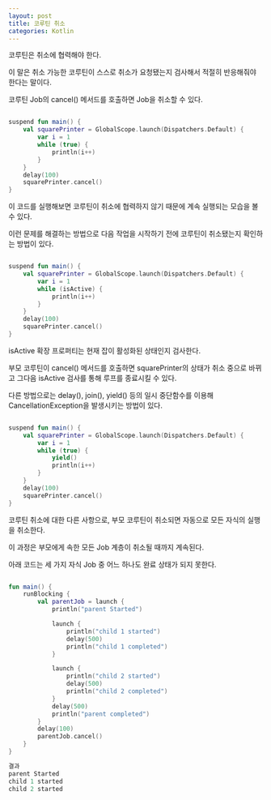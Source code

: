 ```yaml
---
layout: post
title: 코루틴 취소
categories: Kotlin
---
```



코루틴은 취소에 협력해야 한다. 

이 말은 취소 가능한 코루틴이 스스로 취소가 요청됐는지 검사해서 적절히 반응해줘야 한다는 말이다.

코루틴 Job의 cancel() 메서드를 호출하면 Job을 취소할 수 있다.   

```kotlin

suspend fun main() {
    val squarePrinter = GlobalScope.launch(Dispatchers.Default) {
        var i = 1
        while (true) {
            println(i++)
        }
    }
    delay(100)
    squarePrinter.cancel()
}

```

이 코드를 실행해보면 코루틴이 취소에 협력하지 않기 때문에 계속 실행되는 모습을 볼 수 있다.

이런 문제를 해결하는 방법으로 다음 작업을 시작하기 전에 코루틴이 취소됐는지 확인하는 방법이 있다.

```kotlin

suspend fun main() {
    val squarePrinter = GlobalScope.launch(Dispatchers.Default) {
        var i = 1
        while (isActive) {
            println(i++)
        }
    }
    delay(100)
    squarePrinter.cancel()
}

```

isActive 확장 프로퍼티는 현재 잡이 활성화된 상태인지 검사한다. 

부모 코루틴이 cancel() 메서드를 호출하면 squarePrinter의 상태가 취소 중으로 바뀌고 그다음 isActive 검사를 통해 루프를 종료시킬 수 있다. 

다른 방법으로는 delay(), join(), yield() 등의 일시 중단함수를 이용해 CancellationException을 발생시키는 방법이 있다.

```kotlin

suspend fun main() {
    val squarePrinter = GlobalScope.launch(Dispatchers.Default) {
        var i = 1
        while (true) {
            yield()
            println(i++)
        }
    }
    delay(100)
    squarePrinter.cancel()
}

```

코루틴 취소에 대한 다른 사항으로, 부모 코루틴이 취소되면 자동으로 모든 자식의 실행을 취소한다.

이 과정은 부모에게 속한 모든 Job 계층이 취소될 때까지 계속된다.

아래 코드는 세 가지 자식 Job 중 어느 하나도 완료 상태가 되지 못한다.

```kotlin

fun main() {
    runBlocking {
        val parentJob = launch {
            println("parent Started")

            launch {
                println("child 1 started")
                delay(500)
                println("child 1 completed")
            }

            launch {
                println("child 2 started")
                delay(500)
                println("child 2 completed")
            }
            delay(500)
            println("parent completed")
        }
        delay(100)
        parentJob.cancel()
    }
}

결과
parent Started
child 1 started
child 2 started

```